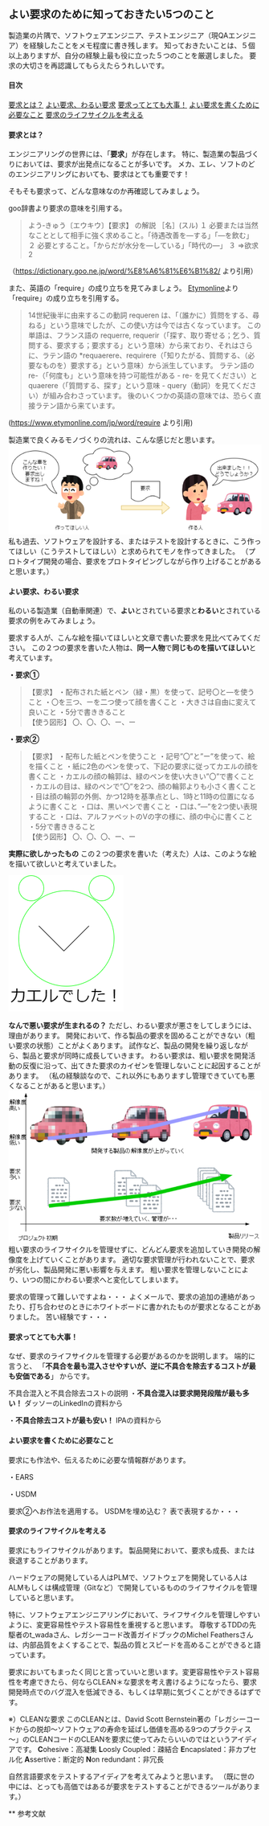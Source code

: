 ## よい要求のために知っておきたい5つのこと

製造業の片隅で、ソフトウェアエンジニア、テストエンジニア（現QAエンジニア）を経験したことをメモ程度に書き残します。
知っておきたいことは、５個以上ありますが、自分の経験上最も役に立った５つのことを厳選しました。
要求の大切さを再認識してもらえたらうれしいです。

#### 目次
[要求とは？](#要求とは？)
[よい要求、わるい要求](#よい要求、わるい要求)
[要求ってとても大事！](#要求ってとても大事！)
[よい要求を書くために必要なこと](#Xよい要求を書くために必要なこと)
[要求のライフサイクルを考える](#要求のライフサイクルを考える)


<a id="要求とは？"></a>
#### 要求とは？

エンジニアリングの世界には、「**要求**」が存在します。
特に、製造業の製品づくりにおいては、要求が出発点になることが多いです。
メカ、エレ、ソフトのどのエンジニアリングにおいても、要求はとても重要です！

そもそも要求って、どんな意味なのか再確認してみましょう。

goo辞書より要求の意味を引用する。
>よう‐きゅう〔エウキウ〕【要求】 の解説
>［名］(スル)
>１ 必要または当然なこととして相手に強く求めること。「待遇改善を—する」「—を飲む」
>２ 必要とすること。「からだが水分を—している」「時代の—」
>３ ⇒欲求2

（https://dictionary.goo.ne.jp/word/%E8%A6%81%E6%B1%82/ より引用）


また、英語の「require」の成り立ちを見てみましょう。
[Etymonline](https://www.etymonline.com/)より「require」の成り立ちを引用する。
>14世紀後半に由来するこの動詞 requeren は、「（誰かに）質問をする、尋ねる」という意味でしたが、この使い方は今では古くなっています。
>この単語は、フランス語の requerre, requerir（「探す、取り寄せる；乞う、質問する、要求する；要求する」という意味）から来ており、それはさらに、ラテン語の *requaerere、requirere（「知りたがる、質問する、（必要なものを）要求する」という意味）から派生しています。
>ラテン語の re-（「何度も」という意味を持つ可能性がある - re- を見てください）と quaerere（「質問する、探す」という意味 - query（動詞）を見てください）が組み合わさっています。
>後のいくつかの英語の意味では、恐らく直接ラテン語から来ています。

(https://www.etymonline.com/jp/word/require より引用)

製造業で良くみるモノづくりの流れは、こんな感じだと思います。
![Alt text](req_explane_.png)
私も過去、ソフトウェアを設計する、またはテストを設計するときに、こう作ってほしい（こうテストしてほしい）と求められてモノを作ってきました。
（プロトタイプ開発の場合、要求をプロトタイピングしながら作り上げることがあると思います。）

<a id="よい要求、わるい要求"></a>
#### よい要求、わるい要求

私のいる製造業（自動車関連）で、**よい**とされている要求と**わるい**とされている要求の例をみてみましょう。

要求する人が、こんな絵を描いてほしいと文章で書いた要求を見比べてみてください。
この２つの要求を書いた人物は、**同一人物**で**同じものを描いてほしい**と考えています。

**・要求①**
>【要求】
>・配布された紙とペン（緑・黒）を使って、記号〇と―を使うこと
>・〇を三つ、ーを二つ使って顔を書くこと
>・大きさは自由に変えて良いこと
>・5分で書ききること<br>
【使う図形】
〇、〇、〇、ー、ー

**・要求②**
>【要求】
>・配布した紙とペンを使うこと
>・記号”〇”と”ー”を使って、絵を描くこと
>・紙に2色のペンを使って、下記の要求に従ってカエルの顔を書くこと
>・カエルの顔の輪郭は、緑のペンを使い大きい”〇”で書くこと
>・カエルの目は、緑のペンで”〇”を2つ、顔の輪郭よりも小さく書くこと
>・目は顔の輪郭の外側、かつ12時を基準点とし、1時と11時の位置になるように書くこと
>・口は、黒いペンで書くこと
>・口は、”―”を2つ使い表現すること
>・口は、アルファベットのVの字の様に、顔の中心に書くこと
>・5分で書ききること<br>
【使う図形】
〇、〇、〇、ー、ー

**実際に欲しかったもの**
この２つの要求を書いた（考えた）人は、このような絵を描いて欲しいと考えていました。

![Alt text](ReqFlog_1.png)

**なんで悪い要求が生まれるの？**
ただし、わるい要求が悪さをしてしまうには、理由があります。
開発において、作る製品の要求を固めることができない（粗い要求の状態）ことがよくあります。
試作など、製品の開発を繰り返しながら、製品と要求が同時に成長していきます。
わるい要求は、粗い要求を開発活動の反復に沿って、出てきた要求のカイゼンを管理しないことに起因することがあります。
（私の経験談なので、これ以外にもありますし管理できていても悪くなることがあると思います。）
![Alt text](image.png)
粗い要求のライフサイクルを管理せずに、どんどん要求を追加していき開発の解像度を上げていくことがあります。
適切な要求管理が行われないことで、要求が劣化し、製品開発に悪い影響を与えます。
粗い要求を管理しないことにより、いつの間にかわるい要求へと変化してしまいます。

要求の管理って難しいですよね・・・
よくメールで、要求の追加の連絡があったり、打ち合わせのときにホワイトボードに書かれたものが要求となることがありました。
苦い経験です・・・

<a id="要求ってとても大事！"></a>
#### 要求ってとても大事！

なぜ、要求のライフサイクルを管理する必要があるのかを説明します。
端的に言うと、
「**不具合を最も混入させやすいが、逆に不具合を除去するコストが最も安価である**」
からです。

不具合混入と不具合除去コストの説明
・**不具合混入は要求開発段階が最も多い！**
ダッソーのLinkedInの資料から

・**不具合除去コストが最も安い！**
IPAの資料から

<a id="よい要求を書くために必要なこと"></a>
#### よい要求を書くために必要なこと

要求にも作法や、伝えるために必要な情報群があります。

・EARS


・USDM


要求②へお作法を適用する。
USDMを埋め込む？
表で表現するか・・・

<a id="要求のライフサイクルを考える"></a>
#### 要求のライフサイクルを考える

要求にもライフサイクルがあります。
製品開発において、要求も成長、または衰退することがあります。

ハードウェアの開発している人はPLMで、ソフトウェアを開発している人はALMもしくは構成管理（Gitなど）で開発しているもののライフサイクルを管理していると思います。

特に、ソフトウェアエンジニアリングにおいて、ライフサイクルを管理しやすいように、変更容易性やテスト容易性を重視すると思います。
尊敬するTDDの先駆者のt_wadaさん、レガシーコード改善ガイドブックのMichel Feathersさんは、内部品質をよくすることで、製品の質とスピードを高めることができると語っています。

要求においてもまったく同じと言っていいと思います。変更容易性やテスト容易性を考慮できたら、何ならCLEAN＊な要求を考え書けるようになったら、要求開発時点でのバグ混入を低減できる、もしくは早期に気づくことができるはずです。

※）CLEANな要求
このCLEANとは、David Scott Bernstein著の「レガシーコードからの脱却～ソフトウェアの寿命を延ばし価値を高める9つのプラクティス～」のCLEANコードのCLEANを要求に使ってみたらいいのではというアイディアです。
**C**ohesive：高凝集
**L**oosly Coupled：疎結合
**E**ncapslated：非カプセル化
**A**ssertive：断定的
**N**on redundant：非冗長

自然言語要求をテストするアイディアを考えてみようと思います。
（既に世の中には、とっても高価ではあるが要求をテストすることができるツールがあります。）

** 参考文献
